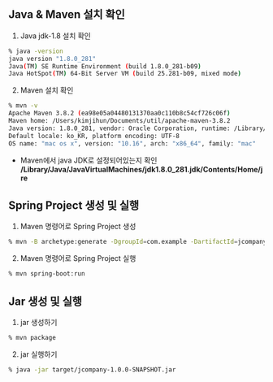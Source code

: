 

## Java & Maven 설치 확인

1. Java jdk-1.8 설치 확인

```sh
% java -version
java version "1.8.0_281"
Java(TM) SE Runtime Environment (build 1.8.0_281-b09)
Java HotSpot(TM) 64-Bit Server VM (build 25.281-b09, mixed mode)
```

2. Maven 설치 확인

```sh
% mvn -v
Apache Maven 3.8.2 (ea98e05a04480131370aa0c110b8c54cf726c06f)
Maven home: /Users/kimjihun/Documents/util/apache-maven-3.8.2
Java version: 1.8.0_281, vendor: Oracle Corporation, runtime: /Library/Java/JavaVirtualMachines/jdk1.8.0_281.jdk/Contents/Home/jre
Default locale: ko_KR, platform encoding: UTF-8
OS name: "mac os x", version: "10.16", arch: "x86_64", family: "mac"
```

* Maven에서 java JDK로 설정되어있는지 확인 <b> /Library/Java/JavaVirtualMachines/jdk1.8.0_281.jdk/Contents/Home/jre</b> 



## Spring Project 생성 및 실행

1. Maven 명령어로 Spring Project 생성

```sh
% mvn -B archetype:generate -DgroupId=com.example -DartifactId=jcompany -Dversion=1.0.0-SNAPSHOT -DarchetypeArtifactId=maven-archetype-quickstart
```

2. Maven 명령어로 Spring Project 실행

```sh
% mvn spring-boot:run
```



## Jar 생성 및 실행

1. jar 생성하기

```sh
% mvn package 
```

2. jar 실행하기

```sh
% java -jar target/jcompany-1.0.0-SNAPSHOT.jar
```
